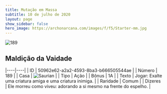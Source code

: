 ```yaml
---
title: Mutação em Massa
subtitle: 10 de julho de 2020
layout: page
show_sidebar: false
hero_image: https://archonarcana.com/images/f/f5/Starter-mm.jpg
---
```


![189](https://cdn.keyforgegame.com/media/card_front/pt/479_189_66RHWHRQ8863_pt.png)

## Maldição da Vaidade

|----|----|
| ID | 50962e62-a2a2-4593-8ba3-b666505544ae |
| Número | 189 |
| Casa | ![Saurian](https://archonarcana.com/images/thumb/9/9e/Saurian_P.png/22px-Saurian_P.png "Sauro") |
| Tipo | Ação |
| Bônus | 1A |
| Texto | Jogar: Exalte uma criatura amiga e uma criatura inimiga. |
| Raridade | Comum |
| Dizeres | Ele morreu como viveu: adorando a si mesmo  na frente do espelho. |
